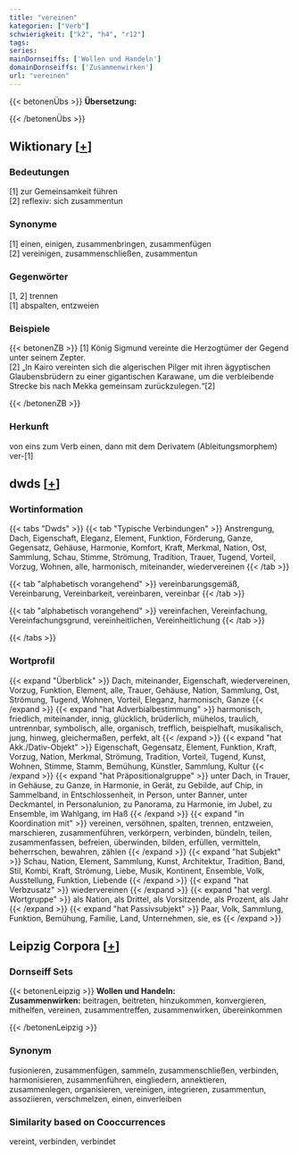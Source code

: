 ```yaml
---
title: "vereinen"
kategorien: ["Verb"]
schwierigkeit: ["k2", "h4", "r12"]
tags:
series:
mainDornseiffs: ['Wollen und Handeln']
domainDornseiffs: ['Zusammenwirken']
url: "vereinen"
---
```


{{< betonenÜbs >}}
**Übersetzung:**  
  
{{< /betonenÜbs >}}

## Wiktionary [[+](https://de.wiktionary.org/wiki/vereinen)]

### Bedeutungen
[1] zur Gemeinsamkeit führen  
[2] reflexiv: sich zusammentun  

### Synonyme
[1] einen, einigen, zusammenbringen, zusammenfügen  
[2] vereinigen, zusammenschließen, zusammentun  

### Gegenwörter
[1, 2] trennen  
[1] abspalten, entzweien  

### Beispiele
{{< betonenZB >}}
[1] König Sigmund vereinte die Herzogtümer der Gegend unter seinem Zepter.  
[2] „In Kairo vereinten sich die algerischen Pilger mit ihren ägyptischen Glaubensbrüdern zu einer gigantischen Karawane, um die verbleibende Strecke bis nach Mekka gemeinsam zurückzulegen.“[2]  

{{< /betonenZB >}}
### Herkunft
von eins zum Verb einen, dann mit dem Derivatem (Ableitungsmorphem) ver-[1]  



## dwds [[+](https://www.dwds.de/wb/vereinen)]

### Wortinformation
{{< tabs "Dwds" >}}
{{< tab "Typische Verbindungen" >}}
Anstrengung, Dach, Eigenschaft, Eleganz, Element, Funktion, Förderung, Ganze, Gegensatz, Gehäuse, Harmonie, Komfort, Kraft, Merkmal, Nation, Ost, Sammlung, Schau, Stimme, Strömung, Tradition, Trauer, Tugend, Vorteil, Vorzug, Wohnen, alle, harmonisch, miteinander, wiedervereinen
{{< /tab >}}

{{< tab "alphabetisch vorangehend" >}}
vereinbarungsgemäß, Vereinbarung, Vereinbarkeit, vereinbaren, vereinbar
{{< /tab >}}

{{< tab "alphabetisch vorangehend" >}}
vereinfachen, Vereinfachung, Vereinfachungsgrund, vereinheitlichen, Vereinheitlichung
{{< /tab >}}

{{< /tabs >}}

### Wortprofil
{{< expand "Überblick" >}} Dach, miteinander, Eigenschaft, wiedervereinen, Vorzug, Funktion, Element, alle, Trauer, Gehäuse, Nation, Sammlung, Ost, Strömung, Tugend, Wohnen, Vorteil, Eleganz, harmonisch, Ganze {{< /expand >}}
{{< expand "hat Adverbialbestimmung" >}} harmonisch, friedlich, miteinander, innig, glücklich, brüderlich, mühelos, traulich, untrennbar, symbolisch, alle, organisch, trefflich, beispielhaft, musikalisch, jung, hinweg, gleichermaßen, perfekt, alt {{< /expand >}}
{{< expand "hat Akk./Dativ-Objekt" >}} Eigenschaft, Gegensatz, Element, Funktion, Kraft, Vorzug, Nation, Merkmal, Strömung, Tradition, Vorteil, Tugend, Kunst, Wohnen, Stimme, Stamm, Bemühung, Künstler, Sammlung, Kultur {{< /expand >}}
{{< expand "hat Präpositionalgruppe" >}} unter Dach, in Trauer, in Gehäuse, zu Ganze, in Harmonie, in Gerät, zu Gebilde, auf Chip, in Sammelband, in Entschlossenheit, in Person, unter Banner, unter Deckmantel, in Personalunion, zu Panorama, zu Harmonie, im Jubel, zu Ensemble, im Wahlgang, im Haß {{< /expand >}}
{{< expand "in Koordination mit" >}} vereinen, versöhnen, spalten, trennen, entzweien, marschieren, zusammenführen, verkörpern, verbinden, bündeln, teilen, zusammenfassen, befreien, überwinden, bilden, erfüllen, vermitteln, beherrschen, bewahren, zählen {{< /expand >}}
{{< expand "hat Subjekt" >}} Schau, Nation, Element, Sammlung, Kunst, Architektur, Tradition, Band, Stil, Kombi, Kraft, Strömung, Liebe, Musik, Kontinent, Ensemble, Volk, Ausstellung, Funktion, Liebende {{< /expand >}}
{{< expand "hat Verbzusatz" >}} wiedervereinen {{< /expand >}}
{{< expand "hat vergl. Wortgruppe" >}} als Nation, als Drittel, als Vorsitzende, als Prozent, als Jahr {{< /expand >}}
{{< expand "hat Passivsubjekt" >}} Paar, Volk, Sammlung, Funktion, Bemühung, Familie, Land, Unternehmen, sie, es {{< /expand >}}

## Leipzig Corpora [[+](https://corpora.uni-leipzig.de/en/res?word=vereinen&corpusId=deu_newscrawl-public_2018)]

### Dornseiff Sets
{{< betonenLeipzig >}}
**Wollen und Handeln:**  
**Zusammenwirken:** beitragen, beitreten, hinzukommen, konvergieren, mithelfen, vereinen, zusammentreffen, zusammenwirken, übereinkommen  

{{< /betonenLeipzig >}}

### Synonym
fusionieren, zusammenfügen, sammeln, zusammenschließen, verbinden, harmonisieren, zusammenführen, eingliedern, annektieren, zusammenlegen, organisieren, vereinigen, integrieren, zusammentun, assoziieren, verschmelzen, einen, einverleiben


### Similarity based on Cooccurrences
vereint, verbinden, verbindet

